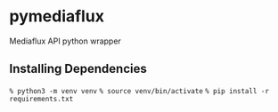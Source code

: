# pymediaflux
Mediaflux API python wrapper

## Installing Dependencies

`% python3 -m venv venv`
`% source venv/bin/activate`
`% pip install -r requirements.txt`
